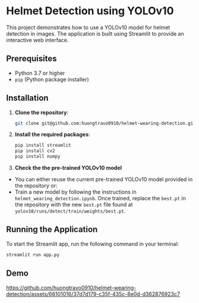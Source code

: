 # Helmet Detection using YOLOv10

This project demonstrates how to use a YOLOv10 model for helmet detection in images. The application is built using Streamlit to provide an interactive web interface.

## Prerequisites

- Python 3.7 or higher
- `pip` (Python package installer)


## Installation

1. **Clone the repository**:
    ```bash
    git clone git@github.com:huongtravo0910/helmet-wearing-detection.git
    ```

2. **Install the required packages**:
    ```bash
    pip install streamlit
    pip install cv2
    pip install numpy
    ```

3. **Check the the pre-trained YOLOv10 model** 
 - You can either reuse the current pre-trained YOLOv10 model provided in the repository or:
 - Train a new model by following the instructions in `helmet_wearing_detection.ipynb`. Once trained, replace the `best.pt` in the repository with the new `best.pt` file found at `yolov10/runs/detect/train/weights/best.pt`.


## Running the Application

To start the Streamlit app, run the following command in your terminal:
```bash
streamlit run app.py
```

## Demo

https://github.com/huongtravo0910/helmet-wearing-detection/assets/66101016/37d7d179-c35f-435c-8e0d-d362876923c7

